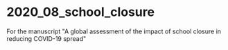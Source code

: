 # 2020_08_school_closure

For the manuscript "A global assessment of the impact of school closure in reducing COVID-19 spread"

